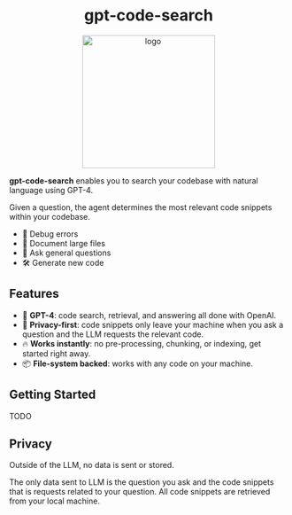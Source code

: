 <div align="center">
  <h1>gpt-code-search</h1>
  <img
    height="240"
    width="240"
    alt="logo"
    src="https://raw.githubusercontent.com/wolfia-app/gpt-code-search/main/public/logo.png"
  />
</div>

<b>gpt-code-search</b> enables you to search your codebase with natural language using GPT-4.

Given a question, the agent determines the most relevant code snippets within your codebase.

- 🐛 Debug errors
- 📝 Document large files
- 📨 Ask general questions
- 🛠️ Generate new code

## Features

- 🧠 **GPT-4**: code search, retrieval, and answering all done with OpenAI.
- 🔐 **Privacy-first**: code snippets only leave your machine when you ask a question and the LLM requests the relevant code.
- 🔥 **Works instantly**: no pre-processing, chunking, or indexing, get started right away.
- 📦 **File-system backed**: works with any code on your machine.

## Getting Started

TODO

## Privacy

Outside of the LLM, no data is sent or stored.

The only data sent to LLM is the question you ask and the code snippets that is requests related to your question. All code snippets are retrieved from your local machine.
